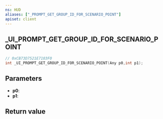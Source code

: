 ```yaml
---
ns: HUD
aliases: ["_PROMPT_GET_GROUP_ID_FOR_SCENARIO_POINT"]
apiset: client
---
```

## _UI_PROMPT_GET_GROUP_ID_FOR_SCENARIO_POINT

```c
// 0xCB73D7521E7103F0
int _UI_PROMPT_GET_GROUP_ID_FOR_SCENARIO_POINT(Any p0,int p1);
```


## Parameters
* **p0**:
* **p1**:

## Return value

